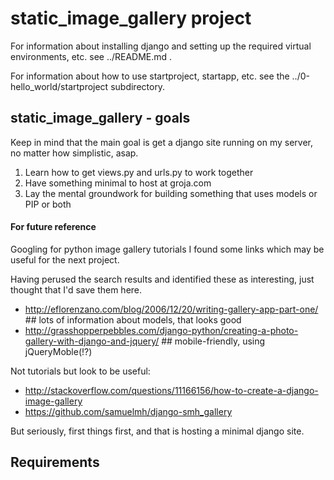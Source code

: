
# static_image_gallery project

For information about installing django and setting up the required virtual environments, etc. see ../README.md .

For information about how to use startproject, startapp, etc. see the ../0-hello_world/startproject subdirectory.

## static_image_gallery - goals

Keep in mind that the main goal is get a django site running on my server, no matter how simplistic, asap.

1. Learn how to get views.py and urls.py to work together
2. Have something minimal to host at groja.com
3. Lay the mental groundwork for building something that uses models or PIP or both

#### For future reference

Googling for python image gallery tutorials I found some links which may be useful for the next project.

Having perused the search results and identified these as interesting, just thought that I'd save them here.

* http://eflorenzano.com/blog/2006/12/20/writing-gallery-app-part-one/  ## lots of information about models, that looks good
* http://grasshopperpebbles.com/django-python/creating-a-photo-gallery-with-django-and-jquery/  ## mobile-friendly, using jQueryMoble(!?)

Not tutorials but look to be useful:

* http://stackoverflow.com/questions/11166156/how-to-create-a-django-image-gallery
* https://github.com/samuelmh/django-smh_gallery

But seriously, first things first, and that is hosting a minimal django site.

## Requirements


